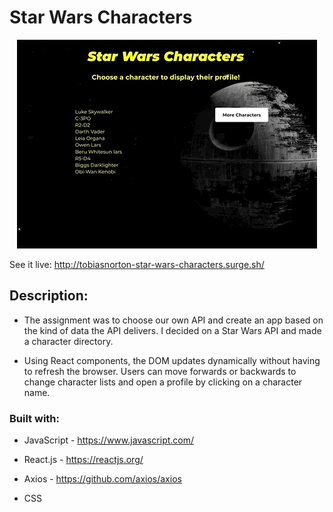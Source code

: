 # Star Wars Characters

<p align="center">
  <img src="https://github.com/TobiasNorton/star-wars-characters/blob/master/src/StarWars.gif?raw=true" alt="Star Wars character animation"/>
</p>

See it live: http://tobiasnorton-star-wars-characters.surge.sh/

## Description:

- The assignment was to choose our own API and create an app based on the kind of data the API delivers. I decided on a Star Wars API and made a character directory.

- Using React components, the DOM updates dynamically without having to refresh the browser. Users can move forwards or backwards to change character lists and open a profile by clicking on a character name.

### Built with:

- JavaScript - https://www.javascript.com/

- React.js - https://reactjs.org/

- Axios - https://github.com/axios/axios

- CSS
